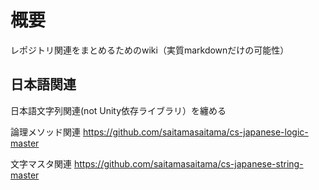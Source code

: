 # 概要
レポジトリ関連をまとめるためのwiki（実質markdownだけの可能性）

## 日本語関連
日本語文字列関連(not Unity依存ライブラリ）を纏める

論理メソッド関連
https://github.com/saitamasaitama/cs-japanese-logic-master

文字マスタ関連
https://github.com/saitamasaitama/cs-japanese-string-master




